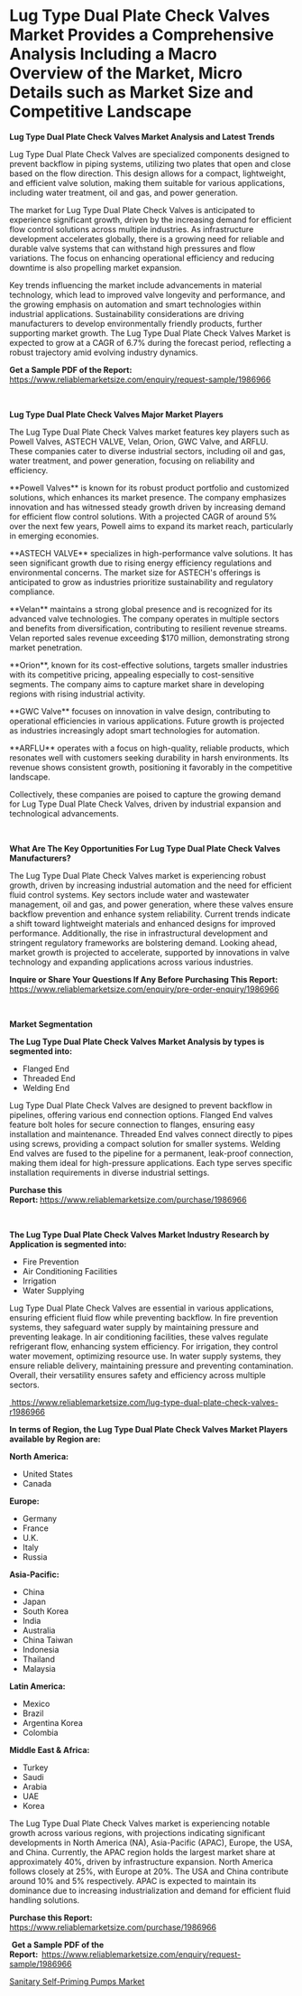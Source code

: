 <p><h1>Lug Type Dual Plate Check Valves Market Provides a Comprehensive Analysis Including a Macro Overview of the Market, Micro Details such as Market Size and Competitive Landscape</h1></p><p><strong>Lug Type Dual Plate Check Valves Market Analysis and Latest Trends</strong></p>
<p><p>Lug Type Dual Plate Check Valves are specialized components designed to prevent backflow in piping systems, utilizing two plates that open and close based on the flow direction. This design allows for a compact, lightweight, and efficient valve solution, making them suitable for various applications, including water treatment, oil and gas, and power generation.</p><p>The market for Lug Type Dual Plate Check Valves is anticipated to experience significant growth, driven by the increasing demand for efficient flow control solutions across multiple industries. As infrastructure development accelerates globally, there is a growing need for reliable and durable valve systems that can withstand high pressures and flow variations. The focus on enhancing operational efficiency and reducing downtime is also propelling market expansion.</p><p>Key trends influencing the market include advancements in material technology, which lead to improved valve longevity and performance, and the growing emphasis on automation and smart technologies within industrial applications. Sustainability considerations are driving manufacturers to develop environmentally friendly products, further supporting market growth. The Lug Type Dual Plate Check Valves Market is expected to grow at a CAGR of 6.7% during the forecast period, reflecting a robust trajectory amid evolving industry dynamics.</p></p>
<p><strong>Get a Sample PDF of the Report:&nbsp;</strong> <a href="https://www.reliablemarketsize.com/enquiry/request-sample/1986966?utm_campaign=2333&utm_medium=2&utm_source=Github&utm_content=ia&utm_term=02032025&utm_id=lug-type-dual-plate-check-valves">https://www.reliablemarketsize.com/enquiry/request-sample/1986966</a></p>
<p>&nbsp;</p>
<p><strong>Lug Type Dual Plate Check Valves Major Market Players</strong></p>
<p><p>The Lug Type Dual Plate Check Valves market features key players such as Powell Valves, ASTECH VALVE, Velan, Orion, GWC Valve, and ARFLU. These companies cater to diverse industrial sectors, including oil and gas, water treatment, and power generation, focusing on reliability and efficiency.</p><p>**Powell Valves** is known for its robust product portfolio and customized solutions, which enhances its market presence. The company emphasizes innovation and has witnessed steady growth driven by increasing demand for efficient flow control solutions. With a projected CAGR of around 5% over the next few years, Powell aims to expand its market reach, particularly in emerging economies.</p><p>**ASTECH VALVE** specializes in high-performance valve solutions. It has seen significant growth due to rising energy efficiency regulations and environmental concerns. The market size for ASTECH's offerings is anticipated to grow as industries prioritize sustainability and regulatory compliance.</p><p>**Velan** maintains a strong global presence and is recognized for its advanced valve technologies. The company operates in multiple sectors and benefits from diversification, contributing to resilient revenue streams. Velan reported sales revenue exceeding $170 million, demonstrating strong market penetration.</p><p>**Orion**, known for its cost-effective solutions, targets smaller industries with its competitive pricing, appealing especially to cost-sensitive segments. The company aims to capture market share in developing regions with rising industrial activity.</p><p>**GWC Valve** focuses on innovation in valve design, contributing to operational efficiencies in various applications. Future growth is projected as industries increasingly adopt smart technologies for automation.</p><p>**ARFLU** operates with a focus on high-quality, reliable products, which resonates well with customers seeking durability in harsh environments. Its revenue shows consistent growth, positioning it favorably in the competitive landscape. </p><p>Collectively, these companies are poised to capture the growing demand for Lug Type Dual Plate Check Valves, driven by industrial expansion and technological advancements.</p></p>
<p>&nbsp;</p>
<p><strong>What Are The Key Opportunities For Lug Type Dual Plate Check Valves Manufacturers?</strong></p>
<p><p>The Lug Type Dual Plate Check Valves market is experiencing robust growth, driven by increasing industrial automation and the need for efficient fluid control systems. Key sectors include water and wastewater management, oil and gas, and power generation, where these valves ensure backflow prevention and enhance system reliability. Current trends indicate a shift toward lightweight materials and enhanced designs for improved performance. Additionally, the rise in infrastructural development and stringent regulatory frameworks are bolstering demand. Looking ahead, market growth is projected to accelerate, supported by innovations in valve technology and expanding applications across various industries.</p></p>
<p><strong>Inquire or Share Your Questions If Any Before Purchasing This Report:</strong> <a href="https://www.reliablemarketsize.com/enquiry/pre-order-enquiry/1986966?utm_campaign=2333&utm_medium=2&utm_source=Github&utm_content=ia&utm_term=02032025&utm_id=lug-type-dual-plate-check-valves">https://www.reliablemarketsize.com/enquiry/pre-order-enquiry/1986966</a></p>
<p>&nbsp;</p>
<p><strong>Market Segmentation</strong></p>
<p><strong>The Lug Type Dual Plate Check Valves Market Analysis by types is segmented into:</strong></p>
<p><ul><li>Flanged End</li><li>Threaded End</li><li>Welding End</li></ul></p>
<p><p>Lug Type Dual Plate Check Valves are designed to prevent backflow in pipelines, offering various end connection options. Flanged End valves feature bolt holes for secure connection to flanges, ensuring easy installation and maintenance. Threaded End valves connect directly to pipes using screws, providing a compact solution for smaller systems. Welding End valves are fused to the pipeline for a permanent, leak-proof connection, making them ideal for high-pressure applications. Each type serves specific installation requirements in diverse industrial settings.</p></p>
<p><strong>Purchase this Report:&nbsp;</strong><a href="https://www.reliablemarketsize.com/purchase/1986966?utm_campaign=2333&utm_medium=2&utm_source=Github&utm_content=ia&utm_term=02032025&utm_id=lug-type-dual-plate-check-valves">https://www.reliablemarketsize.com/purchase/1986966</a></p>
<p>&nbsp;</p>
<p><strong>The Lug Type Dual Plate Check Valves Market Industry Research by Application is segmented into:</strong></p>
<p><ul><li>Fire Prevention</li><li>Air Conditioning Facilities</li><li>Irrigation</li><li>Water Supplying</li></ul></p>
<p><p>Lug Type Dual Plate Check Valves are essential in various applications, ensuring efficient fluid flow while preventing backflow. In fire prevention systems, they safeguard water supply by maintaining pressure and preventing leakage. In air conditioning facilities, these valves regulate refrigerant flow, enhancing system efficiency. For irrigation, they control water movement, optimizing resource use. In water supply systems, they ensure reliable delivery, maintaining pressure and preventing contamination. Overall, their versatility ensures safety and efficiency across multiple sectors.</p></p>
<p><a href="https://www.reliablemarketsize.com/lug-type-dual-plate-check-valves-r1986966?utm_campaign=2333&utm_medium=2&utm_source=Github&utm_content=ia&utm_term=02032025&utm_id=lug-type-dual-plate-check-valves">&nbsp;https://www.reliablemarketsize.com/lug-type-dual-plate-check-valves-r1986966</a></p>
<p><strong>In terms of Region, the Lug Type Dual Plate Check Valves Market Players available by Region are:</strong></p>
<p>
    <p> <strong> North America: </strong>
        <ul>
            <li>United States</li>
            <li>Canada</li>
        </ul>
        </p> 
    <p> <strong> Europe: </strong>
        <ul>
            <li>Germany</li>
            <li>France</li>
            <li>U.K.</li>
            <li>Italy</li>
            <li>Russia</li>
        </ul>
        </p> 
    <p> <strong> Asia-Pacific: </strong>
        <ul>
            <li>China</li>
            <li>Japan</li>
            <li>South Korea</li>
            <li>India</li>
            <li>Australia</li>
            <li>China Taiwan</li>
            <li>Indonesia</li>
            <li>Thailand</li>
            <li>Malaysia</li>
        </ul>
        </p> 
    <p> <strong> Latin America: </strong>
        <ul>
            <li>Mexico</li>
            <li>Brazil</li>
            <li>Argentina Korea</li>
            <li>Colombia</li>
        </ul>
        </p> 
    <p> <strong> Middle East & Africa: </strong>
        <ul>
            <li>Turkey</li>
            <li>Saudi</li>
            <li>Arabia</li>
            <li>UAE</li>
            <li>Korea</li>
        </ul>
    </p>
    </p>
<p><p>The Lug Type Dual Plate Check Valves market is experiencing notable growth across various regions, with projections indicating significant developments in North America (NA), Asia-Pacific (APAC), Europe, the USA, and China. Currently, the APAC region holds the largest market share at approximately 40%, driven by infrastructure expansion. North America follows closely at 25%, with Europe at 20%. The USA and China contribute around 10% and 5% respectively. APAC is expected to maintain its dominance due to increasing industrialization and demand for efficient fluid handling solutions.</p></p>
<p><strong>Purchase this Report: </strong><a href="https://www.reliablemarketsize.com/purchase/1986966?utm_campaign=2333&utm_medium=2&utm_source=Github&utm_content=ia&utm_term=02032025&utm_id=lug-type-dual-plate-check-valves">https://www.reliablemarketsize.com/purchase/1986966</a></p>
<p>&nbsp;<strong>Get a Sample PDF of the Report:&nbsp;&nbsp;</strong><a href="https://www.reliablemarketsize.com/enquiry/request-sample/1986966?utm_campaign=2333&utm_medium=2&utm_source=Github&utm_content=ia&utm_term=02032025&utm_id=lug-type-dual-plate-check-valves">https://www.reliablemarketsize.com/enquiry/request-sample/1986966</a></p>
<p><strong></strong></p>
<p><p><a href="https://github.com/yankimber90yankim/Market-Research-Report-List-1/blob/main/sanitary-self-priming-pumps-market.md?utm_campaign=2333&utm_medium=2&utm_source=Github&utm_content=ia&utm_term=02032025&utm_id=lug-type-dual-plate-check-valves">Sanitary Self-Priming Pumps Market</a></p></p>